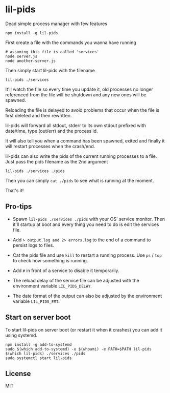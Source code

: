 # lil-pids

Dead simple process manager with few features

```
npm install -g lil-pids
```

First create a file with the commands you wanna have running

```
# assuming this file is called 'services'
node server.js
node another-server.js
```

Then simply start lil-pids with the filename

```
lil-pids ./services
```

It'll watch the file so every time you update it, old processes
no longer referenced from the file will be shutdown and any new ones will be spawned.

Reloading the file is delayed to avoid problems that occur when the file is first deleted and then rewritten.

lil-pids will forward all stdout, stderr to its own stdout prefixed with date/time, type (out/err) and the process id.

It will also tell you when a command has been spawned, exited and finally it will restart processes
when the crash/end.

lil-pids can also write the pids of the current running processes to a file. Just pass the pids filename as the 2nd argument

```
lil-pids ./services ./pids
```

Then you can simply `cat ./pids` to see what is running at the moment.

That's it!

## Pro-tips

* Spawn `lil-pids ./services ./pids` with your OS' service monitor. Then it'll startup at boot and every thing you need to do is edit the services file.

* Add `> output.log and 2> errors.log` to the end of a command to persist logs to files.

* Cat the pids file and use `kill` to restart a running process. Use `ps` / `top` to check how something is running.

* Add `#` in front of a service to disable it temporarily.

* The reload delay of the service file can be adjusted with the environment variable `LIL_PIDS_DELAY`.

* The date format of the output can also be adjusted by the environment variable `LIL_PIDS_FMT`. 

## Start on server boot

To start lil-pids on server boot (or restart it when it crashes) you can add it using systemd.

```
npm install -g add-to-systemd
sudo $(which add-to-systemd) -u $(whoami) -e PATH=$PATH lil-pids $(which lil-pids) ./services ./pids
sudo systemctl start lil-pids
```

## License

MIT
